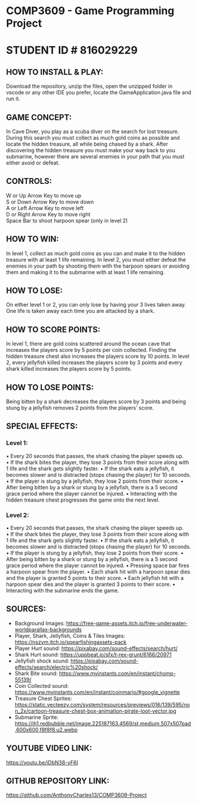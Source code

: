 # COMP3609 - Game Programming Project
# STUDENT ID # 816029229

## HOW TO INSTALL & PLAY:
Download the repository, unzip the files, open the unzipped folder in vscode or any other IDE you prefer, locate the GameApplication.java file and run it.

## GAME CONCEPT: 
In Cave Diver, you play as a scuba diver on the search for lost treasure. During this search you must collect as much gold coins as possible and locate the hidden 
treasure, all while being chased by a shark. After discovering the hidden treasure you must make your way back to you submarine, however there are several enemies in your path that you must either avoid or defeat. 

## CONTROLS:
W or Up Arrow Key to move up  
S or Down Arrow Key to move down  
A or Left Arrow Key to move left  
D or Right Arrow Key to move right  
Space Bar to shoot harpoon spear (only in level 2)

## HOW TO WIN: 
In level 1, collect as much gold coins as you can and make it to the hidden treasure with at least 1 life remaining. In level 2, you must either defeat the enemies in your path by shooting them with the harpoon spears or avoiding them and making it to the submarine with at least 1 life remaining.  

## HOW TO LOSE: 
On either level 1 or 2, you can only lose by having your 3 lives taken away. One life is taken away each time you are attacked by a shark. 

## HOW TO SCORE POINTS: 
In level 1, there are gold coins scattered around the ocean cave that increases the players score by 5 points per coin collected.  Finding the hidden treasure chest also increases the players score by 10 points. In level 2, every jellyfish killed increases the players score by 3 points and every shark killed increases the players score by 5 points. 

## HOW TO LOSE POINTS: 
Being bitten by a shark decreases the players score by 3 points and being stung by a jellyfish removes 2 points from the players’ score. 

## SPECIAL EFFECTS: 
### Level 1: 
• Every 20 seconds that passes, the shark chasing the player speeds up.  
• If the shark bites the player, they lose 3 points from their score along with 1 life and the shark gets slightly faster. 
• If the shark eats a jellyfish, it becomes slower and is distracted (stops chasing the player) for 10 seconds.  
• If the player is stung by a jellyfish, they lose 2 points from their score. 
• After being bitten by a shark or stung by a jellyfish, there is a 5 second grace period where the player cannot be injured. 
• Interacting with the hidden treasure chest progresses the game onto the next level. 

### Level 2: 
• Every 20 seconds that passes, the shark chasing the player speeds up.  
• If the shark bites the player, they lose 3 points from their score along with 1 life and the shark gets slightly faster. 
• If the shark eats a jellyfish, it becomes slower and is distracted (stops chasing the player) for 10 seconds.  
• If the player is stung by a jellyfish, they lose 2 points from their score. 
• After being bitten by a shark or stung by a jellyfish, there is a 5 second grace period where the player cannot be injured. 
• Pressing space bar fires a harpoon spear from the player. 
• Each shark hit with a harpoon spear dies and the player is granted 5 points to their score. 
• Each jellyfish hit with a harpoon spear dies and the player is granted 3 points to their score. 
• Interacting with the submarine ends the game.

## SOURCES: 
- Background Images: https://free-game-assets.itch.io/free-underwater-worldparallax-backgrounds 
- Player, Shark, Jellyfish, Coins & Tiles Images: https://nszym.itch.io/spearfishingassets-pack 
- Player Hurt sound: https://pixabay.com/sound-effects/search/hurt/ 
- Shark Hurt sound: https://uppbeat.io/sfx/t-rex-grunt/6166/20971 
- Jellyfish shock sound: https://pixabay.com/sound-effects/search/electric%20shock/ 
- Shark Bite sound: https://www.myinstants.com/en/instant/chomp-55139/ 
- Coin Collected sound: https://www.myinstants.com/en/instant/coinmario/#google_vignette 
- Treasure Chest Sprites: https://static.vecteezy.com/system/resources/previews/016/139/595/non_2x/cartoon-treasure-chest-box-animation-pirate-loot-vector.jpg 
- Submarine Sprite: https://ih1.redbubble.net/image.225187163.4569/st,medium,507x507pad,600x600,f8f8f8.u2.webp 

## YOUTUBE VIDEO LINK: 
https://youtu.be/jDbN38-yF6I 

## GITHUB REPOSITORY LINK: 
https://github.com/AnthonyCharles13/COMP3609-Project


